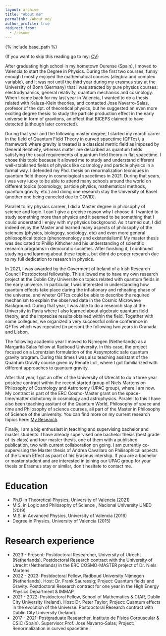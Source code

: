 ```yaml
---
layout: archive
title: "About me"
permalink: /About me/
author_profile: true
redirect_from:
  - /resume
---
```


{% include base_path %}

(If you want to skip this reading go to my: [CV](CV.pdf))

After graduating high school in my hometown Ourense (Spain), I moved to Valencia to start the Degree in Physics. During the first two courses, funny enough I mostly enjoyed the mathematical courses (alegbra and complex variable), and it was not until the third year during my erasmus stay at the University of Bonn (Germany) that I was atracted by pure physics courses: electrodynamics, general relativity, quantum mechanics and cosmology. When I came back for my last year in Valencia, I wanted to do a thesis related with Kaluza-Klein theories, and contacted Jose Navarro-Salas, profesor of the dpt. of theoretical physics, but he suggested an even more exciting degree thesis: to study the particle production effect in the early universe in form of gravitons, an effect that BICEPS claimed to have detected (although later corrected). 

During that year and the following master degree, I started my rearch carrer in the field of Quantum Field Theory in curved spacetime (QFTcs), a framework where gravity is treated is a classical metric field as imposed by General Relativity, whereas matter are described as quantum fields satisfying the usual requirements of quantum field theory in flat spacetime. I chose this topic because it allowed me to study and understand different well-stablished fields of physics like cosmology and particle physics in a formal way. I defended my Phd. thesis on renormalization tecniques in quantum field theory in cosmological spacetimes in 2021. During that years, I was very lucky to be able to attend many schools around the world on different topics (cosmology, particle physics, mathematical methods, quantum gravity, etc.) and doing one research stay the University of Basel (another one being canceled due to COVID). 

Parallel to my physics carreer, I did a Master degree in philosophy of science and logic. I can´t give a precise reason why I choose it. I wanted to study something more than physics and it seemed to be something that I could understand I enjoy with my physics background. As it turned out, I did indeed enjoy the Master and learned many aspects of philosophy of the sciences (physics, biologogy, sociology, etc) and even more general philosophical topics (phenomenology and existentialism)! My master thesis was dedicated to Phillip Kithcher and his understanding of scientific research programs in democratic societies.  After finishing it, I continued studying and learning about these topics, but didnt do proper research due to my full dedication to research in physics. 

In 2021, I was awarded by the Goverment of Ireland of a Irish Research Council Postdoctoral fellowship. This allowed me to have my own research project at the Dublin City Universite on topics related with quantum fields in the early universe. In particular, I was interested in understanding how quantum effects take place during the inflationary and reheating phase of the universe, and wheter QFTcs could be able to describe the required mechanism to explain the observed data in the Cosmic Microwave Background. During that year, I was able to do a research stay at the University in Pavia where I also learned about algebraic quantum field theory, and the imprecise results obtained within the field. Together with some collegues, we organized a very successful online conference in QFTcs which was repeated (in person) the following two years in Granada and Lisbon. 

The following academic year I moved to Nijmegen (Netherlands) as a Margarita Salas fellow at Radboud University. In this case, the project focused on a Lorentzian formulation of the Assymptotic safe quantum gravity program. During this times I was also teaching assistant of the Quantum Gravity course given by Renate Loll, where I got familiarized with different approaches to quantum gravity. 

After that year, I got an offer of the University of Utrecht to do a three year postdoc contract within the recent started group of Niels Martens on Philosophy of Cosmology and Astronomy (UPAC group), where I am now. My contract is part of the ERC Cosmo-Master grant on the space-time/matter dichotomy in cosmology and astrophysics. Paralell to this I have also been teaching assitant of the Quantum World, Philosophy of space and time and Philosophy of science courses, all part of the Master in Philosophy of Science of the university. You can find more on my current research topics here: [My Research](https://anfedea.github.io/My%20Research/).

Finally, I am a big enthusiast in teaching and supervising bachelor and master students. I have already supervised one bachelor thesis (best grade of its class) and four master thesis, one of them with a published publication, two with current collaboration on going. I am currently co-supervising the Master thesis of Andrea Cavallaro on Philisophical aspects of the Unruh Effect as paart of his Erasmus intership. If you are a bachelor or master student and are interested in joining our UPAC group for your thesis or Erasmus stay or similar, don't hesitate to contact me. 






Education
======
* Ph.D in Theoretical Physics, University of Valencia (2021) 
* M.S. in Logic and Philosophy of Science , Nacional University UNED (2019)
* M.S. in Advanced Physics, University of Valencia (2016)
* Degree in Physics, University of Valencia (2015)

Research experience
======
* 2023 - Present: Postdoctoral Researcher, University of Utrecht (Netherlands).
Postdoctoral Research contract with the University of Utrecht (Netherlands) in the ERC COSMO-MASTER project of Dr. Niels Martens.
* 2022 - 2023: Postdoctoral Fellow, Radboud University Nijmegen (Netherlands).
Host: Dr. Frank Sauressig; Project: Quantum fields and Gravity.
Postdoctoral Research contract for one year in the High Energy Physics Department & IMMAP
* 2021 - 2022: Postdoctoral Fellow, School of Mathematics & CfAR, Dublin City University (Ireland).
Host: Dr. Peter Taylor; Project: Quantum effects in the evolution of the Universe.
Postdoctoral Research contract with Dublin City University (Ireland).
* 2017 - 2021: Postgraduate Researcher, Instituto de Física Corpuscular & CSIC (Spain).
Supervisor:Prof. Jose Navarro-Salas; Project: Renormalization in curved spacetime
  



